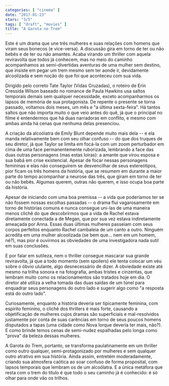 ```yaml
---
categories: [ "cinema" ]
date: "2017-01-23"
stars: "3/5"
tags: [ "draft", "movies" ]
title: "A Garota no Trem"
---
```

Este é um drama que une três mulheres e suas relações com homens que viram seus bonecos (e vice-versa). A discussão gira em torno de ter ou não bebês e de ter ou não amantes. Acaba virando um thriller com aquela reviravolta que todos já conhecem, mas no meio do caminho acompanhamos as semi-divertidas aventuras de uma mulher sem destino, que insiste em pegar um trem mesmo sem ter aonde ir, devidamente alcoolizada e sem noção do que foi que aconteceu com sua vida.

Dirigido pelo correto Tate Taylor (Vidas Cruzadas), o roteiro de Erin Cressida Wilson baseado no romance de Paula Hawkins usa saltos temporais demais sem qualquer necessidade, exceto acompanharmos os lapsos de memória de sua protagonista. De repente o presente se torna passado, voltamos dois meses, um mês e "a última sexta-feira". Há tantos saltos que não importa muito o que veio antes do quê, já que o principal no filme é entendermos que há duas narradoras em conflito, e mesmo com ambas ainda há cenas que nenhuma delas presenciou.

A criação da alcoólatra de Emily Blunt depende muito mais dela -- e ela manda relativamente bem com seu olhar confuso -- do que dos truques de seu diretor, já que Taylor se limita em focá-la com um zoom perturbador em cima de uma face permanentemente ruborizada, lembrando a face das duas outras personagens (mas estas loiras): a amante que virou esposa e sua babá em crise existencial. Apesar de focar nessas personagens femininas e elas não conseguirem se desvencilhar de seus estereótipos, pior ficam os três homens da história, que se resumem em durante a maior parte do tempo acompanhar a neurose das três, que giram em torno de ter ou não bebês. Algumas querem, outras não querem, e isso ocupa boa parte da história.

Apesar de iniciando com uma boa premissa -- a vida que poderíamos ter se não fossem nossas escolhas passadas -- o drama flui vagarosamente em torno de histórias comuns e nunca consegue uni-las de uma maneira menos clichê do que descobrirmos que a vida de Rachel estava diretamente conectada a de Megan, que por sua vez estava indiretamente ameaçada por Anna. Essas duas últimas mulheres passeiam com seus corpos perfeitos enquanto Rachel cambaleia de um canto a outro. Ninguém acredita em uma mulher alcoolizada (se bem que... nem em um homem, né?), mas pior é ouvirmos as obviedades de uma investigadora nada sutil em suas conclusões.

E por falar em sutileza, nem o thriller consegue mascarar sua grande reviravolta, já que a todo momento (sem spoilers) ele tenta colocar um véu sobre o óbvio ululante, algo desnecessário de dizer. A obviedade existe até mesmo na trilha sonora e na fotografia, ambas tristes e cinzentas, que lembram muito como os relacionamentos são tratados hoje em dia. O diretor até utiliza a velha tomada das duas saídas de um túnel para enquadrar seus personagens do outro lado e sugerir algo como "a resposta está do outro lado".

Curiosamente, enquanto a história deveria ser tipicamente feminina, com espírito feminino, o clichê dos thrillers é mais forte, causando a objetificação de mulheres cujos dramas são superficiais e mal-resolvidos justamente por conta de suas carências em torno de seus poucos homens disputados a tapas (uma cidade como Nova Iorque deveria ter mais, não?). E como brinde temos cenas de semi-nudez espalhadas pelo longa como "prova" da beleza dessas mulheres.

A Garota do Trem, portanto, se transforma paulatinamente em um thriller como outro qualquer, semi-protagonizado por mulheres e sem qualquer outro atrativo em sua história. Ainda assim, entretém moderadamente, criando sua atmosfera caótica ao soar confuso de forma proposital, com lapsos temporais que lembram os de um alcoólatra. E a única metáfora que resta com o trem do título é que todo o seu caminho já é conhecido: é só olhar para onde vão os trilhos.

